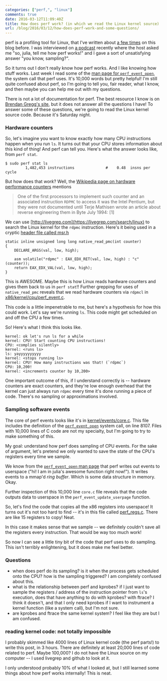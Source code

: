 ```yaml
---
categories: ["perf,", "linux"]
comments: true
date: 2016-03-12T11:09:40Z
title: How does perf work? (in which we read the Linux kernel source)
url: /blog/2016/03/12/how-does-perf-work-and-some-questions/
---
```


perf is a profiling tool for Linux, that I've written about [a few times](/blog/categories/perf) on this blog before. I was interviewed on [a podcast](http://embedded.fm/episodes/141) recently where the host asked me "so, julia, tell me how perf works!" and I gave a sort of unsatisfying answer "you know, sampling?".

So it turns out I don't really know how perf works. And I like knowing how stuff works. Last week I read some of the [man page for `perf_event_open`](http://man7.org/linux/man-pages/man2/perf_event_open.2.html), the system call that perf uses. It's 10,000 words but pretty helpful! I'm still quite confused about perf, so I'm going to tell you, fair reader, what I know, and then maybe you can help me out with my questions.

There is not a lot of documentation for perf. The best resource I know is on [Brendan Gregg's site](http://www.brendangregg.com/perf.html), but it does not answer all the questions I have! To answer some of these questions, we're going to read the Linux kernel source code. Because it's Saturday night.

### Hardware counters

So, let's imagine you want to know exactly how many CPU instructions happen when you run `ls`. It turns out that your CPU stores information about this kind of thing! And perf can tell you. Here's what the answer looks like, from `perf stat`.

```
$ sudo perf stat ls
         1,482,453 instructions              #    0.48  insns per cycle        

```


But how does that *work*? Well, the [Wikipedia page on hardware performance counters](https://en.wikipedia.org/wiki/Hardware_performance_counter) mentions

> One of the first processors to implement such counter and an associated
> instruction `RDPMC` to access it was the Intel Pentium, but they were not
> documented until Terje Mathisen wrote an article about reverse engineering
> them in Byte July 1994: [1]

We can use [http://livegrep.com](https://livegrep.com/search/linux) to search the Linux kernel for the `rdpmc` instruction. Here's it being used in a cryptic [header file called msr.h](https://github.com/torvalds/linux/blob/v4.3/arch/x86/include/asm/msr.h#L158-L164)

```
static inline unsigned long long native_read_pmc(int counter)
{
    DECLARE_ARGS(val, low, high);

    asm volatile("rdpmc" : EAX_EDX_RET(val, low, high) : "c" (counter));
    return EAX_EDX_VAL(val, low, high);
}
```

This is AWESOME. Maybe this is how Linux reads hardware counters and gives them back to us in `perf stat`!! Further grepping for uses of `native_read_pmc` reveals that we read hardware counters via `rdpmcl` in [x86/kernel/cpu/perf_event.c](https://github.com/torvalds/linux/blob/v4.3/arch/x86/kernel/cpu/perf_event.c#L84).

This code is a little impenetrable to me, but here's a hypothesis for how this could work. Let's say we're running `ls`. This code might get scheduled on and off the CPU a few times.

So! Here's what I think this looks like.

```
kernel: ok let's run ls for a while
kernel: CPU! Start counting CPU instructions!
CPU: <complies silently>
kernel: <runs ls>
ls: yayyyyyyyyyy
kernel: <stops running ls>
kernel: CPU! How many instructions was that! (`rdpmc`)
CPU: 10,200!
kernel: <increments counter by 10,200>
```


One important outcome of this, if I understand correctly is -- hardware counters are exact counters, and they're low enough overhead that the kernel can just always run `rdpmc` every time it's done running a piece of code. There's no sampling or approximations involved.

### Sampling software events

The core of perf events looks like it's in [kernel/events/core.c](https://github.com/torvalds/linux/blob/v4.3/kernel/events/core.c). This file includes the definition of the [`perf_event_open`](https://github.com/torvalds/linux/blob/v4.3/kernel/events/core.c#L8107) system call, on line 8107. Files with 10,000 lines of C code are not my specialty, but I'm going to try to make something of this.

My goal: understand how perf does sampling of CPU events. For the sake of argument, let's pretend we only wanted to save the state of the CPU's registers every time we sample.

We know from the [`perf_event_open` man page](http://man7.org/linux/man-pages/man2/perf_event_open.2.html) that perf writes out events to userspace ("hi! I am in julia's awesome function right now!"). It writes events to a mmap'd _ring buffer_. Which is some data structure in memory. Okay.

Further inspection of this 10,000 line `core.c` file reveals that the code outputs data to userspace in the `perf_event_update_userpage` function.

So, let's find the code that copies all the x86 registers into userspace! It turns out it's not too hard to find -- it's in this file called [perf_regs.c](https://github.com/torvalds/linux/blob/v4.3/arch/x86/kernel/perf_regs.c#L114-L118). There are like 15 registers to copy! Neat.

In this case it makes sense that we sample -- we definitely couldn't save all the registers every instruction. That would be way too much work!

So now I can see a little tiny bit of the code that perf uses to do sampling. This isn't terribly enlightening, but it does make me feel better.

### Questions

* when does perf do its sampling? is it when the process gets scheduled onto the CPU? how is the sampling triggered? I am completely confused about this.
* what is the relationship between perf and kprobes? if I just want to sample the registers / address of the instruction pointer from `ls`'s execution, does that have anything to do with kprobes? with ftrace? I think it doesn't, and that I only need kprobes if I want to instrument a kernel function (like a system call), but I'm not sure.
* are kprobes and ftrace the same kernel system? I feel like they are but I am confused.

### reading kernel code: not totally impossible

I probably skimmed like 4000 lines of Linux kernel code (the perf parts!) to write this post, in 3 hours. There are definitely at least 20,000 lines of code related to perf. Maybe 100,000? I do not have the Linux source on my computer -- I used livegrep and github to look at it.

I only understood probably 10% of what I looked at, but I still learned some things about how perf works internally! This is neat.